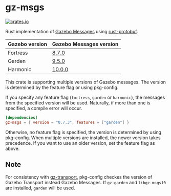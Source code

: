 # gz-msgs

[![crates.io](https://img.shields.io/crates/v/gz-msgs.svg)](https://crates.io/crates/gz-msgs)

Rust implementation of [Gazebo Messages](https://github.com/gazebosim/gz-msgs) using [rust-protobuf](https://crates.io/crates/protobuf).

| Gazebo version | Gazebo Messages version                                                 |
| -------------- | ----------------------------------------------------------------------- |
| Fortress       | [8.7.0](https://github.com/gazebosim/gz-msgs/tree/ignition-msgs8_8.7.0) |
| Garden         | [9.5.0](https://github.com/gazebosim/gz-msgs/tree/gz-msgs9_9.5.0)       |
| Harmonic       | [10.0.0](https://github.com/gazebosim/gz-msgs/tree/gz-msgs10_10.0.0)    |

This crate is supporting multiple versions of Gazebo messages. The version is determined by the feature flag or using pkg-config.

If you specify any feature flag (`fortress`, `garden` or `harmonic`), the messages from the specified version will be used. Naturally, if more than one is specified, a compile error will occur.

```toml
[dependencies]
gz-msgs = { version = "0.7.3", features = ["garden"] }
```

Otherwise, no feature flag is specified, the version is determined by using pkg-config. When multiple versions are installed, the newer version takes precedence. If you want to use an older version, set the feature flag as above.

## Note

For consistency with [gz-transport](https://docs.rs/gz-transport/latest/gz_transport/), pkg-config checkes the version of Gazebo Transport instead Gazebo Messages. If `gz-garden` and `libgz-msgs10` are installed, `garden` will be used.
